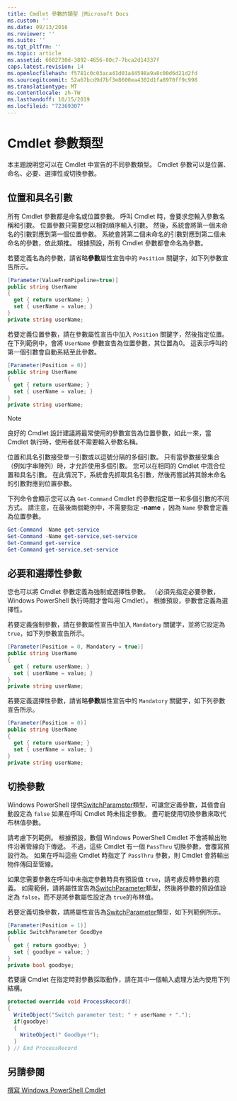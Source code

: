 ```yaml
---
title: Cmdlet 參數的類型 |Microsoft Docs
ms.custom: ''
ms.date: 09/13/2016
ms.reviewer: ''
ms.suite: ''
ms.tgt_pltfrm: ''
ms.topic: article
ms.assetid: 6602730d-3892-4656-80c7-7bca2d14337f
caps.latest.revision: 14
ms.openlocfilehash: f5781c0c03aca41d01a44598a9a8c00d6d21d2fd
ms.sourcegitcommit: 52a67bcd9d7bf3e8600ea4302d1fa8970ff9c998
ms.translationtype: MT
ms.contentlocale: zh-TW
ms.lasthandoff: 10/15/2019
ms.locfileid: "72369307"
---
```

# <a name="types-of-cmdlet-parameters"></a>Cmdlet 參數類型

本主題說明您可以在 Cmdlet 中宣告的不同參數類型。 Cmdlet 參數可以是位置、命名、必要、選擇性或切換參數。

## <a name="positional-and-named-parameters"></a>位置和具名引數

所有 Cmdlet 參數都是命名或位置參數。 呼叫 Cmdlet 時，會要求您輸入參數名稱和引數。 位置參數只需要您以相對順序輸入引數。 然後，系統會將第一個未命名的引數對應到第一個位置參數。 系統會將第二個未命名的引數對應到第二個未命名的參數，依此類推。 根據預設，所有 Cmdlet 參數都會命名為參數。

若要定義名為的參數，請省略**參數**屬性宣告中的 `Position` 關鍵字，如下列參數宣告所示。

```csharp
[Parameter(ValueFromPipeline=true)]
public string UserName
{
  get { return userName; }
  set { userName = value; }
}
private string userName;
```

若要定義位置參數，請在參數屬性宣告中加入 `Position` 關鍵字，然後指定位置。 在下列範例中，會將 `UserName` 參數宣告為位置參數，其位置為0。 這表示呼叫的第一個引數會自動系結至此參數。

```csharp
[Parameter(Position = 0)]
public string UserName
{
  get { return userName; }
  set { userName = value; }
}
private string userName;
```

> [!NOTE]
> 良好的 Cmdlet 設計建議將最常使用的參數宣告為位置參數，如此一來，當 Cmdlet 執行時，使用者就不需要輸入參數名稱。

位置和具名引數接受單一引數或以逗號分隔的多個引數。 只有當參數接受集合（例如字串陣列）時，才允許使用多個引數。 您可以在相同的 Cmdlet 中混合位置和具名引數。 在此情況下，系統會先抓取具名引數，然後再嘗試將其餘未命名的引數對應到位置參數。

下列命令會顯示您可以為 `Get-Command` Cmdlet 的參數指定單一和多個引數的不同方式。 請注意，在最後兩個範例中，不需要指定 **-name** ，因為 `Name` 參數會定義為位置參數。

```powershell
Get-Command -Name get-service
Get-Command -Name get-service,set-service
Get-Command get-service
Get-Command get-service,set-service
```

## <a name="mandatory-and-optional-parameters"></a>必要和選擇性參數

您也可以將 Cmdlet 參數定義為強制或選擇性參數。 （必須先指定必要參數，Windows PowerShell 執行時間才會叫用 Cmdlet）。 根據預設，參數會定義為選擇性。

若要定義強制參數，請在參數屬性宣告中加入 `Mandatory` 關鍵字，並將它設定為 `true`，如下列參數宣告所示。

```csharp
[Parameter(Position = 0, Mandatory = true)]
public string UserName
{
  get { return userName; }
  set { userName = value; }
}
private string userName;
```

若要定義選擇性參數，請省略**參數**屬性宣告中的 `Mandatory` 關鍵字，如下列參數宣告所示。

```csharp
[Parameter(Position = 0)]
public string UserName
{
  get { return userName; }
  set { userName = value; }
}
private string userName;
```

## <a name="switch-parameters"></a>切換參數

Windows PowerShell 提供[SwitchParameter](/dotnet/api/System.Management.Automation.SwitchParameter)類型，可讓您定義參數，其值會自動設定為 `false` 如果在呼叫 Cmdlet 時未指定參數。 盡可能使用切換參數來取代布林值參數。

請考慮下列範例。 根據預設，數個 Windows PowerShell Cmdlet 不會將輸出物件沿著管線向下傳遞。 不過，這些 Cmdlet 有一個 `PassThru` 切換參數，會覆寫預設行為。 如果在呼叫這些 Cmdlet 時指定了 `PassThru` 參數，則 Cmdlet 會將輸出物件傳回至管線。

如果您需要參數在呼叫中未指定參數時具有預設值 `true`，請考慮反轉參數的意義。 如需範例，請將屬性宣告為[SwitchParameter](/dotnet/api/System.Management.Automation.SwitchParameter)類型，然後將參數的預設值設定為 `false`，而不是將參數屬性設定為 `true`的布林值。

若要定義切換參數，請將屬性宣告為[SwitchParameter](/dotnet/api/System.Management.Automation.SwitchParameter)類型，如下列範例所示。

```csharp
[Parameter(Position = 1)]
public SwitchParameter GoodBye
{
  get { return goodbye; }
  set { goodbye = value; }
}
private bool goodbye;
```

若要讓 Cmdlet 在指定時對參數採取動作，請在其中一個輸入處理方法內使用下列結構。

```csharp
protected override void ProcessRecord()
{
  WriteObject("Switch parameter test: " + userName + ".");
  if(goodbye)
  {
    WriteObject(" Goodbye!");
  }
} // End ProcessRecord
```

## <a name="see-also"></a>另請參閱

[撰寫 Windows PowerShell Cmdlet](./writing-a-windows-powershell-cmdlet.md)
